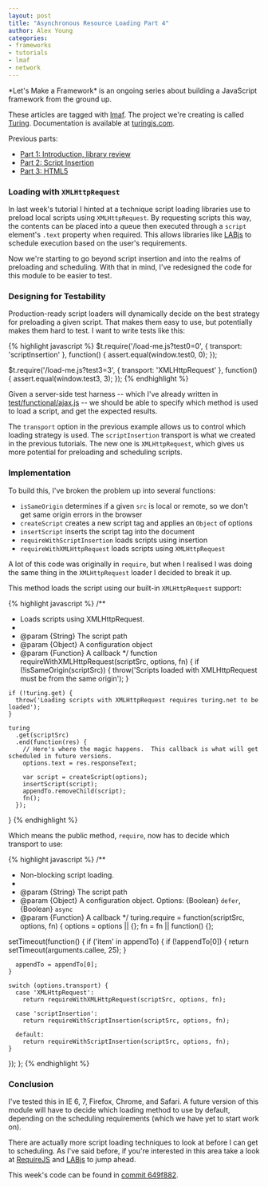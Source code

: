 ```yaml
---
layout: post
title: "Asynchronous Resource Loading Part 4"
author: Alex Young
categories: 
- frameworks
- tutorials
- lmaf
- network
---
```


<div class="intro">
*Let's Make a Framework* is an ongoing series about building a JavaScript framework from the ground up.

These articles are tagged with [lmaf](http://dailyjs.com/tags.html#lmaf). The project we're creating is called [Turing](http://github.com/alexyoung/turing.js). Documentation is available at [turingjs.com](http://turingjs.com/).

</div>
Previous parts:

-   [Part 1: Introduction, library review](http://dailyjs.com/2011/09/22/framework-81/)
-   [Part 2: Script Insertion](http://dailyjs.com/2011/09/29/framework-82/)
-   [Part 3: HTML5](http://dailyjs.com/2011/10/13/framework/)

### Loading with <code>XMLHttpRequest</code>

In last week's tutorial I hinted at a technique script loading libraries use to preload local scripts using <code>XMLHttpRequest</code>. By requesting scripts this way, the contents can be placed into a queue then executed through a <code>script</code> element's <code>.text</code> property when required. This allows libraries like [LABjs](http://labjs.com/) to schedule execution based on the user's requirements.

Now we're starting to go beyond script insertion and into the realms of preloading and scheduling. With that in mind, I've redesigned the code for this module to be easier to test.

### Designing for Testability

Production-ready script loaders will dynamically decide on the best strategy for preloading a given script. That makes them easy to use, but potentially makes them hard to test. I want to write tests like this:

{% highlight javascript %}
$t.require('/load-me.js?test0=0', { transport: 'scriptInsertion' }, function() {
  assert.equal(window.test0, 0);
});

$t.require('/load-me.js?test3=3', { transport: 'XMLHttpRequest' }, function() {
  assert.equal(window.test3, 3);
});
{% endhighlight %}

Given a server-side test harness -- which I've already written in [test/functional/ajax.js](https://github.com/alexyoung/turing.js/tree/master/test/functional) -- we should be able to specify which method is used to load a script, and get the expected results.

The <code>transport</code> option in the previous example allows us to control which loading strategy is used. The <code>scriptInsertion</code> transport is what we created in the previous tutorials. The new one is <code>XMLHttpRequest</code>, which gives us more potential for preloading and scheduling scripts.

### Implementation

To build this, I've broken the problem up into several functions:

-   <code>isSameOrigin</code> determines if a given <code>src</code> is local or remote, so we don't get same origin errors in the browser
-   <code>createScript</code> creates a new script tag and applies an <code>Object</code> of options
-   <code>insertScript</code> inserts the script tag into the document
-   <code>requireWithScriptInsertion</code> loads scripts using insertion
-   <code>requireWithXMLHttpRequest</code> loads scripts using <code>XMLHttpRequest</code>

A lot of this code was originally in <code>require</code>, but when I realised I was doing the same thing in the <code>XMLHttpRequest</code> loader I decided to break it up.

This method loads the script using our built-in <code>XMLHttpRequest</code> support:

{% highlight javascript %}
  /**
   * Loads scripts using XMLHttpRequest.
   *
   * @param {String} The script path
   * @param {Object} A configuration object
   * @param {Function} A callback
   */
  function requireWithXMLHttpRequest(scriptSrc, options, fn) {
    if (!isSameOrigin(scriptSrc)) {
      throw('Scripts loaded with XMLHttpRequest must be from the same origin');
    }

    if (!turing.get) {
      throw('Loading scripts with XMLHttpRequest requires turing.net to be loaded');
    }

    turing
      .get(scriptSrc)
      .end(function(res) {
        // Here's where the magic happens.  This callback is what will get scheduled in future versions.
        options.text = res.responseText;
        
        var script = createScript(options);
        insertScript(script);
        appendTo.removeChild(script);
        fn();
      });
  }
{% endhighlight %}

Which means the public method, <code>require</code>, now has to decide which transport to use:

{% highlight javascript %}
/**
 * Non-blocking script loading.
 *
 * @param {String} The script path
 * @param {Object} A configuration object.  Options: {Boolean} `defer`, {Boolean} `async`
 * @param {Function} A callback
 */
turing.require = function(scriptSrc, options, fn) {
  options = options || {};
  fn = fn || function() {};

  setTimeout(function() {
    if ('item' in appendTo) {
      if (!appendTo[0]) {
        return setTimeout(arguments.callee, 25);
      }

      appendTo = appendTo[0];
    }

    switch (options.transport) {
      case 'XMLHttpRequest':
        return requireWithXMLHttpRequest(scriptSrc, options, fn);

      case 'scriptInsertion':
        return requireWithScriptInsertion(scriptSrc, options, fn);

      default:
        return requireWithScriptInsertion(scriptSrc, options, fn);
    }
  });
};
{% endhighlight %}

### Conclusion

I've tested this in IE 6, 7, Firefox, Chrome, and Safari. A future version of this module will have to decide which loading method to use by default, depending on the scheduling requirements (which we have yet to start work on).

There are actually more script loading techniques to look at before I can get to scheduling. As I've said before, if you're interested in this area take a look at [RequireJS](http://requirejs.org/) and [LABjs](http://labjs.com/) to jump ahead.

This week's code can be found in [commit 649f882](https://github.com/alexyoung/turing.js/commit/649f8822b120ebd86de3c2d57ea7122396e8e2ac).
